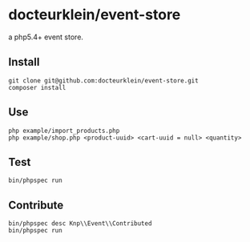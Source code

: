 docteurklein/event-store
========================

a php5.4+ event store.


Install
-------

    git clone git@github.com:docteurklein/event-store.git
    composer install


Use
---

    php example/import_products.php
    php example/shop.php <product-uuid> <cart-uuid = null> <quantity>


Test
----

    bin/phpspec run


Contribute
----------

    bin/phpspec desc Knp\\Event\\Contributed
    bin/phpspec run

